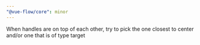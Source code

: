 ```yaml
---
"@vue-flow/core": minor
---
```


When handles are on top of each other, try to pick the one closest to center and/or one that is of type target
